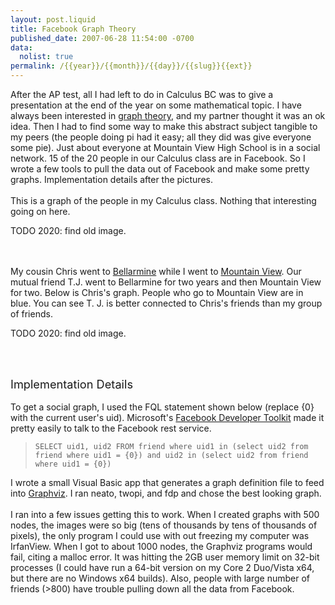 ```yaml
--- 
layout: post.liquid
title: Facebook Graph Theory
published_date: 2007-06-28 11:54:00 -0700
data:
  nolist: true
permalink: /{{year}}/{{month}}/{{day}}/{{slug}}{{ext}}
---
```


After the AP test, all I had left to do in Calculus BC was to give a presentation at the end of the year on some mathematical topic.  I have always been interested in <a href="https://en.wikipedia.org/wiki/Graph_theory">graph theory</a>, and my partner thought it was an ok idea.  Then I had to find some way to make this abstract subject tangible to my peers (the people doing pi had it easy; all they did was give everyone some pie).
Just about everyone at Mountain View High School is in a social network.  15 of the 20 people in our Calculus class are in Facebook.  So I wrote a few tools to pull the data out of Facebook and make some pretty graphs.  Implementation details after the pictures.
<br /><br />
This is a graph of the people in my Calculus class.  Nothing that interesting going on here.<br />

TODO 2020: find old image.
<!--
<a href="https://img256.imageshack.us/my.php?image=calcclasspb7.png"><img src="https://img256.imageshack.us/img256/2889/calcclasstnie8.jpg" border="0" /></a>
-->

<br /><br />
My cousin Chris went to <a href="http://en.wikipedia.org/wiki/Bellarmine_College_Preparatory">Bellarmine</a> while I went to <a href="http://en.wikipedia.org/wiki/Mountain_View_High_School_%28Mountain_View%2C_California%29">Mountain View</a>.  Our mutual friend T.J. went to Bellarmine for two years and then Mountain View for two.  Below is Chris's graph.  People who go to Mountain View are in blue.  You can see T. J. is better connected to Chris's friends than my group of friends.
<br />

TODO 2020: find old image.
<!--
<a href="https://img256.imageshack.us/my.php?image=chriseh3.png"><img src="https://img256.imageshack.us/img256/2295/christntc8.jpg" border="0" /></a>
-->
<br /><br />

<span style="font-size:130%;">Implementation Details</span>
<br /><br />
To get a social graph, I used the FQL statement shown below (replace {0} with the current user's uid).  Microsoft's <a href="https://www.microsoft.com/en-us/download/details.aspx?id=24998">Facebook Developer Toolkit</a> made it pretty easily to talk to the Facebook rest service.
<blockquote><div><code>SELECT uid1, uid2 FROM friend where uid1 in (select uid2 from friend where uid1 = {0}) and uid2 in (select uid2 from friend where uid1 = {0})</code></div></blockquote>I wrote a small Visual Basic app that generates a graph definition file to feed into <a href="https://www.graphviz.org/">Graphviz</a>.  I ran neato, twopi, and fdp and chose the best looking graph.
<br /><br />
I ran into a few issues getting this to work.  When I created graphs with 500 nodes, the images were so big (tens of thousands by tens of thousands of pixels), the only program I could use with out freezing my computer was IrfanView.  When I got to about 1000 nodes, the Graphviz programs would fail, citing a malloc error.  It was hitting the 2GB user memory limit on 32-bit processes (I could have run a 64-bit version on my Core 2 Duo/Vista x64, but there are no Windows x64 builds).  Also, people with large number of friends (>800) have trouble pulling down all the data from Facebook.
